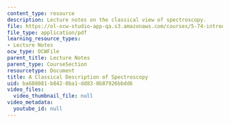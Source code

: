 ```yaml
---
content_type: resource
description: Lecture notes on the classical view of spectroscopy.
file: https://ol-ocw-studio-app-qa.s3.amazonaws.com/courses/5-74-introductory-quantum-mechanics-ii-spring-2009/ba688081b8420ba1dd838b87926bbdd6_MIT5_74s09lec04_1.pdf
file_type: application/pdf
learning_resource_types:
- Lecture Notes
ocw_type: OCWFile
parent_title: Lecture Notes
parent_type: CourseSection
resourcetype: Document
title: A Classical Description of Spectroscopy
uid: ba688081-b842-0ba1-dd83-8b87926bbdd6
video_files:
  video_thumbnail_file: null
video_metadata:
  youtube_id: null
---
```

